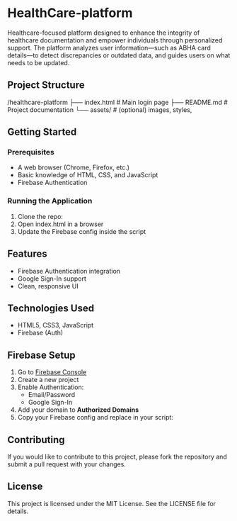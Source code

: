 # HealthCare-platform
Healthcare-focused platform designed to enhance the integrity of healthcare documentation and empower individuals through personalized support. The platform analyzes user information—such as ABHA card details—to detect discrepancies or outdated data, and guides users on what needs to be updated.

## Project Structure

/healthcare-platform ├── index.html # Main login page ├── README.md # Project documentation └── assets/ # (optional) images, styles,


## Getting Started

### Prerequisites
- A web browser (Chrome, Firefox, etc.)
- Basic knowledge of HTML, CSS, and JavaScript
- Firebase Authentication 

### Running the Application
1. Clone the repo:
2. Open index.html in a browser
3. Update the Firebase config inside the script

## Features
- Firebase Authentication integration
- Google Sign-In support
- Clean, responsive UI

## Technologies Used

- HTML5, CSS3, JavaScript
- Firebase (Auth)

## Firebase Setup

1. Go to [Firebase Console](https://console.firebase.google.com/)
2. Create a new project
3. Enable Authentication:
   - Email/Password
   - Google Sign-In
4. Add your domain to **Authorized Domains**
5. Copy your Firebase config and replace in your script:

## Contributing
If you would like to contribute to this project, please fork the repository and submit a pull request with your changes.

## License
This project is licensed under the MIT License. See the LICENSE file for details.